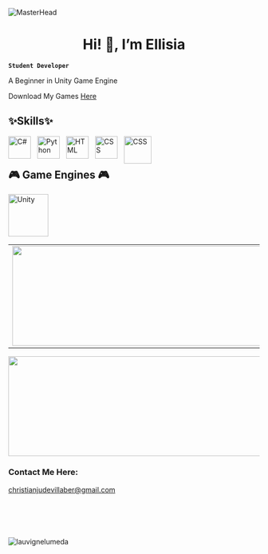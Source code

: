 ![MasterHead](https://github.com/user-attachments/assets/9099d646-d9ac-4437-a1ee-1bc91dc15c3a)

<h1 align="center">Hi! 🌸, I’m Ellisia</h1>

**` Student Developer `**

<p>A Beginner in Unity Game Engine</p>
<p>Download My Games <a href="https://ellisya.itch.io/">Here</a></p>

<h2>✨Skills✨</h2>

<img align="left" alt="C#" width="45px" style="padding-right:10px;" src="https://cdn.jsdelivr.net/gh/devicons/devicon/icons/csharp/csharp-original.svg" />
<img align="left" alt="Python" width="45px" style="padding-right:10px;" src="https://cdn.jsdelivr.net/gh/devicons/devicon/icons/python/python-original.svg" />
<img align="left" alt="HTML" width="45px" style="padding-right:10px;" src="https://cdn.jsdelivr.net/gh/devicons/devicon/icons/html5/html5-plain.svg" />
<img align="left" alt="CSS" width="45px" style="padding-right:10px;" src="https://cdn.jsdelivr.net/gh/devicons/devicon/icons/css3/css3-plain.svg" />
<img  align="left" alt="CSS" width="55px" style="padding-right:10px;" src='https://cdn.jsdelivr.net/gh/devicons/devicon/icons/mysql/mysql-original-wordmark.svg'>

<br><br>

<h2>🎮 Game Engines 🎮</h2>
<img align="left" alt="Unity" width="80px" height="85" style="padding-right:10px;" src="https://cdn.jsdelivr.net/gh/devicons/devicon@latest/icons/unity/unity-original-wordmark.svg" />

<br><br><br><br><br>

<table>
  <td align="center">
    <img align="center" width="600px" height="200px" src="https://github-readme-stats.vercel.app/api/top-langs/?username=Ellisia-Dev&hide_progress=true&theme=tokyonight"/>
  </td>
  <td align="center">
    <img align="center" width="600px" height="200px" src="https://github-readme-stats.vercel.app/api?username=Ellisia-Dev&show_icons=true&theme=tokyonight"/>
  </td>
</table>

<div align="center">
<img align="center" width="600px" height="200px" src="https://github-readme-streak-stats.herokuapp.com/?user=Ellisia-Dev&theme=tokyonight"/>
</div>

### Contact Me Here:
christianjudevillaber@gmail.com

<br><br>
#
<p align="left"> <img src="https://komarev.com/ghpvc/?username=Ellisia-Dev&label=Profile%20views&color=0e75b6&style=flat" alt="lauvignelumeda" /> </p>
